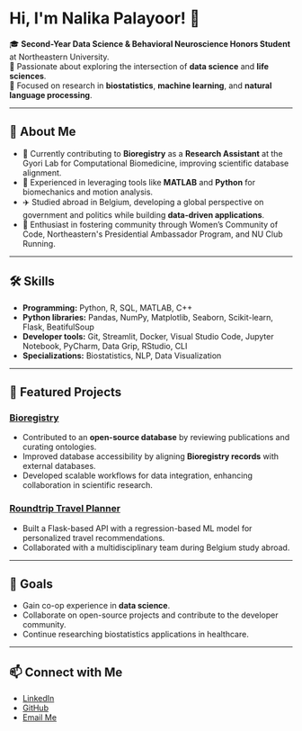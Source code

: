 # Hi, I'm Nalika Palayoor! 👋

🎓 **Second-Year Data Science & Behavioral Neuroscience Honors Student** at Northeastern University.  
🌱 Passionate about exploring the intersection of **data science** and **life sciences**.  
🔬 Focused on research in **biostatistics**, **machine learning**, and **natural language processing**.  

---

## 🌱 About Me  
- 🧠 Currently contributing to **Bioregistry** as a **Research Assistant** at the Gyori Lab for Computational Biomedicine, improving scientific database alignment.  
- 🔬 Experienced in leveraging tools like **MATLAB** and **Python** for biomechanics and motion analysis.  
- ✈️ Studied abroad in Belgium, developing a global perspective on government and politics while building **data-driven applications**.  
- 🏃 Enthusiast in fostering community through Women’s Community of Code, Northeastern's Presidential Ambassador Program, and NU Club Running.

---

## 🛠 Skills  
- **Programming:** Python, R, SQL, MATLAB, C++
- **Python libraries:** Pandas, NumPy, Matplotlib, Seaborn, Scikit-learn, Flask, BeatifulSoup 
- **Developer tools:** Git, Streamlit, Docker, Visual Studio Code, Jupyter Notebook, PyCharm, Data Grip, RStudio, CLI
- **Specializations:** Biostatistics, NLP, Data Visualization  

---

## 🌟 Featured Projects  
### [Bioregistry](https://github.com/nalikapalayoor/bioregistry)  
- Contributed to an **open-source database** by reviewing publications and curating ontologies.  
- Improved database accessibility by aligning **Bioregistry records** with external databases.  
- Developed scalable workflows for data integration, enhancing collaboration in scientific research.

### [Roundtrip Travel Planner]([https://github.com/your-repo-link](https://github.com/nalikapalayoor/RoundTripApp))  
- Built a Flask-based API with a regression-based ML model for personalized travel recommendations.  
- Collaborated with a multidisciplinary team during Belgium study abroad.  


---

## 🚀 Goals  
- Gain co-op experience in **data science**.
- Collaborate on open-source projects and contribute to the developer community.  
- Continue researching biostatistics applications in healthcare.  

---

## 📫 Connect with Me  
- [LinkedIn](https://linkedin.com/in/nalika-palayoor)  
- [GitHub](https://github.com/nalikapalayoor)  
- [Email Me](mailto:palayoor.n@northeastern.edu)  
